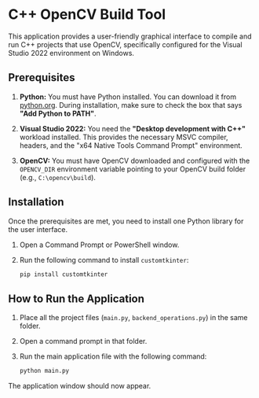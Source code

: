 # C++ OpenCV Build Tool

This application provides a user-friendly graphical interface to compile and run C++ projects that use OpenCV, specifically configured for the Visual Studio 2022 environment on Windows.

## Prerequisites

1.  **Python:** You must have Python installed. You can download it from [python.org](https://www.python.org/downloads/). During installation, make sure to check the box that says **"Add Python to PATH"**.

2.  **Visual Studio 2022:** You need the **"Desktop development with C++"** workload installed. This provides the necessary MSVC compiler, headers, and the "x64 Native Tools Command Prompt" environment.

3.  **OpenCV:** You must have OpenCV downloaded and configured with the `OPENCV_DIR` environment variable pointing to your OpenCV build folder (e.g., `C:\opencv\build`).

## Installation

Once the prerequisites are met, you need to install one Python library for the user interface.

1.  Open a Command Prompt or PowerShell window.
2.  Run the following command to install `customtkinter`:

    ```sh
    pip install customtkinter
    ```

## How to Run the Application

1.  Place all the project files (`main.py`, `backend_operations.py`) in the same folder.
2.  Open a command prompt in that folder.
3.  Run the main application file with the following command:

    ```sh
    python main.py
    ```

The application window should now appear.
